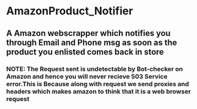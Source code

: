# AmazonProduct_Notifier

## A Amazon webscrapper which notifies you through Email and Phone msg as soon as the product you enlisted comes back in store

### NOTE: The Request sent is undetectable by Bot-checker on Amazon and hence you will never recieve 503 Service error.This is Because along with request we send proxies and headers which makes amazon to think that it is a web browser request

